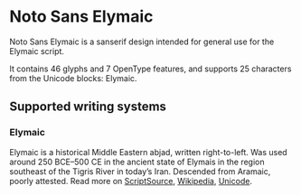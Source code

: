 
# Noto Sans Elymaic

Noto Sans Elymaic is a sanserif design intended for general use for the Elymaic script.

It contains 46 glyphs and 7 OpenType features, and supports 25 characters from the Unicode blocks: Elymaic.


## Supported writing systems


### Elymaic

Elymaic is a historical Middle Eastern abjad, written right-to-left. Was used around 250 BCE–500 CE in the ancient state of Elymais in the region southeast of the Tigris River in today’s Iran. Descended from Aramaic, poorly attested. Read more on [ScriptSource](https://scriptsource.org/scr/Elym), [Wikipedia](https://en.wikipedia.org/wiki/ISO_15924:Elym), [Unicode](https://www.unicode.org/versions/Unicode13.0.0/ch10.pdf#G41970).

